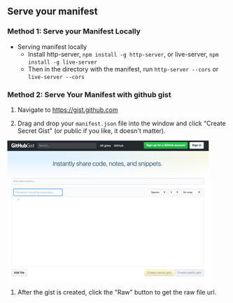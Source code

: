 ## Serve your manifest

### Method 1: Serve your Manifest Locally

* Serving manifest locally
  * Install http-server, `npm install -g http-server`, or live-server, `npm install -g live-server`
  * Then in the directory with the manifest, run `http-server --cors` or `live-server --cors`

### Method 2: Serve Your Manifest with github gist

1. Navigate to https://gist.github.com

1. Drag and drop your `manifest.json` file into the window and click "Create Secret Gist" (or public if you like, it doesn't matter).

  ![gist](../images/gist.png)

1. After the gist is created, click the "Raw" button to get the raw file url.

